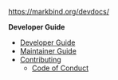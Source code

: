 <variable name="dg-link">https://markbind.org/devdocs/</variable>
<navigation>

<span class="lead">**Developer Guide**</span>

* [Developer Guide]({{dg-link}}/devGuide/devGuide.html)
* [Maintainer Guide]({{dg-link}}/devGuide/maintainerGuide.html)
* [Contributing]({{dg-link}}/devGuide/contributing.html)
  * [Code of Conduct]({{dg-link}}/devGuide/contributing/code-of-conduct.html)
</navigation>
